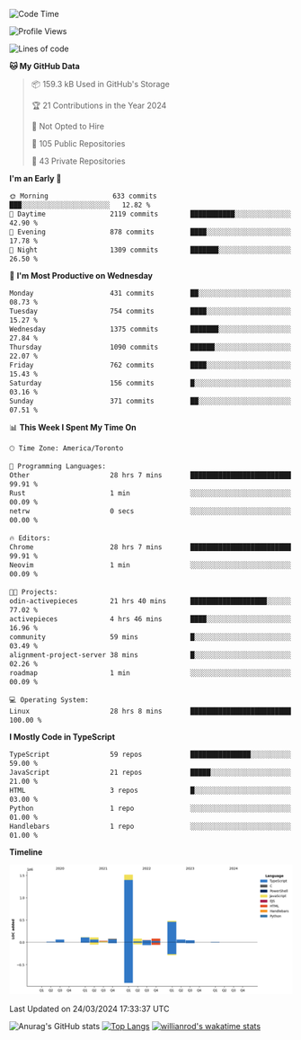<!--START_SECTION:waka-->
![Code Time](http://img.shields.io/badge/Code%20Time-1%2C339%20hrs%205%20mins-blue)

![Profile Views](http://img.shields.io/badge/Profile%20Views-0-blue)

![Lines of code](https://img.shields.io/badge/From%20Hello%20World%20I%27ve%20Written-2.7%20million%20lines%20of%20code-blue)

**🐱 My GitHub Data** 

> 📦 159.3 kB Used in GitHub's Storage 
 > 
> 🏆 21 Contributions in the Year 2024
 > 
> 🚫 Not Opted to Hire
 > 
> 📜 105 Public Repositories 
 > 
> 🔑 43 Private Repositories 
 > 
**I'm an Early 🐤** 

```text
🌞 Morning                633 commits         ███░░░░░░░░░░░░░░░░░░░░░░   12.82 % 
🌆 Daytime                2119 commits        ███████████░░░░░░░░░░░░░░   42.90 % 
🌃 Evening                878 commits         ████░░░░░░░░░░░░░░░░░░░░░   17.78 % 
🌙 Night                  1309 commits        ███████░░░░░░░░░░░░░░░░░░   26.50 % 
```
📅 **I'm Most Productive on Wednesday** 

```text
Monday                   431 commits         ██░░░░░░░░░░░░░░░░░░░░░░░   08.73 % 
Tuesday                  754 commits         ████░░░░░░░░░░░░░░░░░░░░░   15.27 % 
Wednesday                1375 commits        ███████░░░░░░░░░░░░░░░░░░   27.84 % 
Thursday                 1090 commits        ██████░░░░░░░░░░░░░░░░░░░   22.07 % 
Friday                   762 commits         ████░░░░░░░░░░░░░░░░░░░░░   15.43 % 
Saturday                 156 commits         █░░░░░░░░░░░░░░░░░░░░░░░░   03.16 % 
Sunday                   371 commits         ██░░░░░░░░░░░░░░░░░░░░░░░   07.51 % 
```


📊 **This Week I Spent My Time On** 

```text
🕑︎ Time Zone: America/Toronto

💬 Programming Languages: 
Other                    28 hrs 7 mins       █████████████████████████   99.91 % 
Rust                     1 min               ░░░░░░░░░░░░░░░░░░░░░░░░░   00.09 % 
netrw                    0 secs              ░░░░░░░░░░░░░░░░░░░░░░░░░   00.00 % 

🔥 Editors: 
Chrome                   28 hrs 7 mins       █████████████████████████   99.91 % 
Neovim                   1 min               ░░░░░░░░░░░░░░░░░░░░░░░░░   00.09 % 

🐱‍💻 Projects: 
odin-activepieces        21 hrs 40 mins      ███████████████████░░░░░░   77.02 % 
activepieces             4 hrs 46 mins       ████░░░░░░░░░░░░░░░░░░░░░   16.96 % 
community                59 mins             █░░░░░░░░░░░░░░░░░░░░░░░░   03.49 % 
alignment-project-server 38 mins             █░░░░░░░░░░░░░░░░░░░░░░░░   02.26 % 
roadmap                  1 min               ░░░░░░░░░░░░░░░░░░░░░░░░░   00.09 % 

💻 Operating System: 
Linux                    28 hrs 8 mins       █████████████████████████   100.00 % 
```

**I Mostly Code in TypeScript** 

```text
TypeScript               59 repos            ███████████████░░░░░░░░░░   59.00 % 
JavaScript               21 repos            █████░░░░░░░░░░░░░░░░░░░░   21.00 % 
HTML                     3 repos             █░░░░░░░░░░░░░░░░░░░░░░░░   03.00 % 
Python                   1 repo              ░░░░░░░░░░░░░░░░░░░░░░░░░   01.00 % 
Handlebars               1 repo              ░░░░░░░░░░░░░░░░░░░░░░░░░   01.00 % 
```



**Timeline**

![Lines of Code chart](https://raw.githubusercontent.com/wise-introvert/wise-introvert/master/assets/bar_graph.png)


 Last Updated on 24/03/2024 17:33:37 UTC
<!--END_SECTION:waka-->

![Anurag's GitHub stats](https://github-readme-stats.vercel.app/api?username=wise-introvert&count_private=true&show_icons=true)
[![Top Langs](https://github-readme-stats.vercel.app/api/top-langs/?username=wise-introvert&langs_count=10)](https://github.com/anuraghazra/github-readme-stats)
[![willianrod's wakatime stats](https://github-readme-stats.vercel.app/api/wakatime?username=wiseintrovert)](https://github.com/anuraghazra/github-readme-stats)
